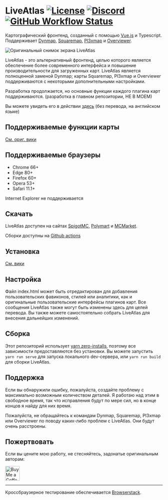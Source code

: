# LiveAtlas [![License](https://img.shields.io/badge/license-MIT-blue)](LICENSE) [![Discord](https://img.shields.io/discord/390942438061113344?color=8C9CFE&label=discord&logo=discord&logoColor=white)](https://discord.gg/DBduB9qyv3) [![GitHub Workflow Status](https://img.shields.io/github/workflow/status/JLyne/LiveAtlas/Build)](https://github.com/JLyne/LiveAtlas/actions)


Картографический фронтенд, созданный с помощью [Vue.js](https://github.com/vuejs/vue) и Typescript. Поддерживает [Dynmap](https://github.com/webbukkit/dynmap), [Squaremap](https://github.com/jpenilla/squaremap), [Pl3xmap](https://github.com/NeumimTo/Pl3xMap) и [Overviewer](https://github.com/overviewer/Minecraft-Overviewer).

![Оригинальный снимок экрана LiveAtlas](https://minecraft.rtgame.co.uk/liveatlas/liveatlas8.png)

LiveAtlas - это альтернативный фронтенд, целью которого является обеспечение более современного интерфейса и повышение производительности для загруженных карт. LiveAtlas является полноценной заменой Dynmap; карты Squaremap, Pl3xmap и Overviewer поддерживаются с некоторыми дополнительными настройками.

Разработка продолжается, но основные функции каждого плагина карт поддерживаются. (разработка в главном репозитории, НЕ В МОЕМ)

Вы можете увидеть его в действии [здесь](https://minecraft.rtgame.co.uk/map/build) (без перевода, на английском языке)

## Поддерживаемые функции карты
[См. ориг. вики](https://github.com/JLyne/LiveAtlas/wiki/Supported-Maps-and-Features)

## Поддерживаемые браузеры
- Chrome 66+
- Edge 80+
- Firefox 60+
- Opera 53+
- Safari 11.1+

Internet Explorer не поддерживается

## Скачать
LiveAtlas доступен на сайтах [SpigotMC](https://www.spigotmc.org/resources/liveatlas-a-dynmap-frontend-for-the-modern-web.86939/), [Polymart](https://polymart.org/resource/liveatlas-alternative-map-ui.1977) и [MCMarket](https://www.mc-market.org/resources/22740/).

Сборки доступны на [Github actions](https://github.com/JLyne/LiveAtlas/actions/workflows/main.yml)

## Установка
[См. вики](https://github.com/JLyne/LiveAtlas/wiki/Installation)

## Настройка
Файл index.html может быть отредактирован для добавления пользовательских фавиконов, стилей или аналитики, как и оригинальные пользовательские интерфейсы плагинов карт. Все сообщения LiveAtlas также могут быть изменены здесь для целей перевода.
Вы также можете самостоятельно собрать LiveAtlas для внесения дальнейших изменений.

## Сборка
Этот репозиторий использует [yarn zero-installs](https://yarnpkg.com/features/zero-installs), поэтому все зависимости предоставляются без установки. Вы можете запустить `yarn run serve` для запуска локального dev-сервера, или `yarn run build` для сборки LiveAtlas.

## Поддержка
Если вы обнаружили ошибку, пожалуйста, создайте проблему с максимально возможным количеством деталей. Я работаю над этим в свободное время, так что исправления будут по мере сил, но в конце концов я найду для них время.

Пожалуйста, не обращайтесь к командам Dynmap, Squaremap, Pl3xmap или Overviewer по поводу каких-либо проблем с LiveAtlas. Они будут очень расстроены.

## Пожертвовать
Если вы цените мою работу, не стесняйтесь, задонатье оригинальным авторам:

<a href='https://ko-fi.com/jlyne' target='_blank'><img height='35' style='border:0px;height:46px;' src='https://az743702.vo.msecnd.net/cdn/kofi3.png?v=0' border='0' alt='Buy Me a Coffee at ko-fi.com' /></a>
___
  
Кроссбраузерное тестирование обеспечивается [Browserstack](http://browserstack.com/).
